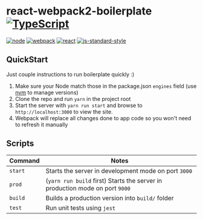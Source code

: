 react-webpack2-boilerplate [![TypeScript](https://badges.frapsoft.com/typescript/code/typescript.png?v=101)](https://github.com/ellerbrock/typescript-badges/)
============

[![node](https://img.shields.io/badge/node-=>7-brightgreen.svg)](https://nodejs.org/en/)
[![webpack](https://img.shields.io/badge/webpack-2.2.1-brightgreen.svg)](https://webpack.github.io)
[![react](https://img.shields.io/badge/react-=>15-brightgreen.svg)](https://facebook.github.io/react/)
[![js-standard-style](https://img.shields.io/badge/code%20style-standard-brightgreen.svg)](https://github.com/feross/standard)

QuickStart
-----------------------

Just couple instructions to run boilerplate quickly :)

1. Make sure your Node match those in the package.json `engines` field (use [nvm](https://github.com/creationix/nvm) to manage versions)
1. Clone the repo and run `yarn` in the project root
1. Start the server with `yarn run start` and browse to `http://localhost:3000` to view the site.
1. Webpack will replace all changes done to app code so you won't need to refresh it manually


Scripts
-----------
Command | Notes
------- | -----
`start` | Starts the server in development mode on port `3000`
`prod` | (`yarn run build` first) Starts the server in production mode on port `9000`
`build` | Builds a production version into `build/` folder
`test` | Run unit tests using `jest`
